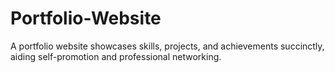 # Portfolio-Website
 A portfolio website showcases skills, projects, and achievements succinctly, aiding self-promotion and professional networking.
